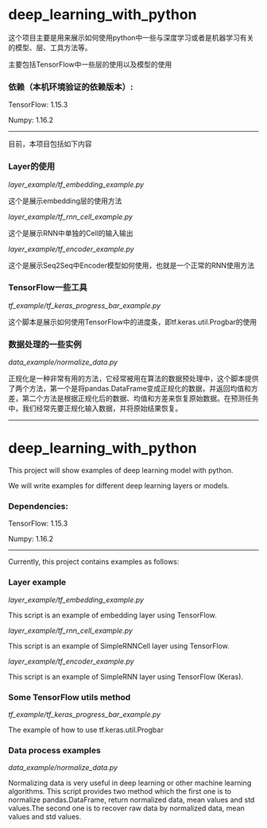 # deep_learning_with_python

这个项目主要是用来展示如何使用python中一些与深度学习或者是机器学习有关的模型、层、工具方法等。

主要包括TensorFlow中一些层的使用以及模型的使用

### 依赖（本机环境验证的依赖版本）:

TensorFlow: 1.15.3

Numpy: 1.16.2

---

目前，本项目包括如下内容


### Layer的使用

*layer_example/tf_embedding_example.py*

这个是展示embedding层的使用方法

*layer_example/tf_rnn_cell_example.py*

这个是展示RNN中单独的Cell的输入输出

*layer_example/tf_encoder_example.py*

这个是展示Seq2Seq中Encoder模型如何使用，也就是一个正常的RNN使用方法

### TensorFlow一些工具

*tf_example/tf_keras_progress_bar_example.py*

这个脚本是展示如何使用TensorFlow中的进度条，即tf.keras.util.Progbar的使用

### 数据处理的一些实例

*data_example/normalize_data.py*

正规化是一种非常有用的方法，它经常被用在算法的数据预处理中，这个脚本提供了两个方法，第一个是将pandas.DataFrame变成正规化的数据，并返回均值和方差，第二个方法是根据正规化后的数据、均值和方差来恢复原始数据。在预测任务中，我们经常先要正规化输入数据，并将原始结果恢复。


-----

# deep_learning_with_python

This project will show examples of deep learning model with python.

We will write examples for different deep learning layers or models.

### Dependencies:

TensorFlow: 1.15.3

Numpy: 1.16.2

---

Currently, this project contains examples as follows:


### Layer example

*layer_example/tf_embedding_example.py*

This script is an example of embedding layer using TensorFlow.

*layer_example/tf_rnn_cell_example.py*

This script is an example of SimpleRNNCell layer using TensorFlow.

*layer_example/tf_encoder_example.py*

This script is an example of SimpleRNN layer using TensorFlow (Keras).

### Some TensorFlow utils method

*tf_example/tf_keras_progress_bar_example.py*

The example of how to use tf.keras.util.Progbar

### Data process examples

*data_example/normalize_data.py*

Normalizing data is very useful in deep learning or other machine learning algorithms. This script provides two method which the first one is to normalize pandas.DataFrame, return normalized data, mean values and std values.The second one is to recover raw data by normalized data, mean values and std values.
